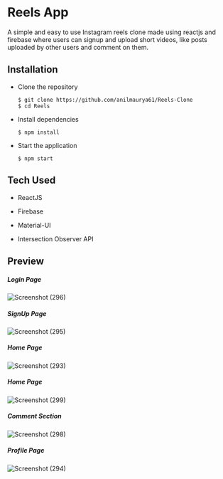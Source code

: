 # Reels App
A simple and easy to use Instagram reels clone made using reactjs and firebase where users can signup and upload short videos, like posts uploaded by other users and comment on them.


## Installation

* Clone the repository 
    ```
    $ git clone https://github.com/anilmaurya61/Reels-Clone
    $ cd Reels
    ```

* Install dependencies
    
    ```
    $ npm install
    ```
    
* Start the application
    
    ```
    $ npm start
    ```

## Tech Used

* ReactJS

* Firebase

* Material-UI

* Intersection Observer API

## Preview

##### Login Page

![Screenshot (296)](https://user-images.githubusercontent.com/56387037/167766610-400ae982-e376-408d-92c6-b18458f9491b.png)

##### SignUp Page

![Screenshot (295)](https://user-images.githubusercontent.com/56387037/167766625-6adc44aa-218c-448a-a55a-1ac6203062d9.png)

##### Home Page

![Screenshot (293)](https://user-images.githubusercontent.com/56387037/167766661-0edc4542-0da3-453b-a5a5-f5172e68aa09.png)

##### Home Page

![Screenshot (299)](https://user-images.githubusercontent.com/56387037/167767235-521cc416-e41e-4bab-ae56-8b3e0b06ac67.png)

##### Comment Section

![Screenshot (298)](https://user-images.githubusercontent.com/56387037/167766674-4dbbbde9-7bac-481d-9cef-a366a1fbb547.png)

##### Profile Page

![Screenshot (294)](https://user-images.githubusercontent.com/56387037/167766686-a3ba42b5-06db-446e-baac-b7ecdb38131a.png)
